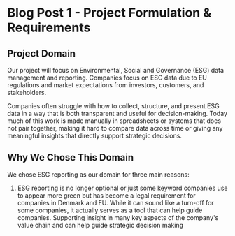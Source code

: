 # Blog Post 1 - Project Formulation & Requirements

## Project Domain
Our project will focus on Environmental, Social and Governance (ESG) data management and reporting.
Companies focus on ESG data due to EU regulations and market expectations from investors, customers, and stakeholders.

Companies often struggle with how to collect, structure, and present ESG data in a way that is both transparent and useful for decision-making. Today much of this work is made manually in spreadsheets or systems that does not pair together, making it hard to compare data across time or giving any meaningful insights that directly support strategic decisions.


## Why We Chose This Domain
We chose ESG reporting as our domain for three main reasons:

1. ESG reporting is no longer optional or just some keyword companies use to appear more green but has become a legal requirement for companies in Denmark and EU. While it can sound like a turn-off for some companies, it actually serves as a tool that can help guide companies. Supporting insight in many key aspects of the company's value chain and can help guide strategic decision making
